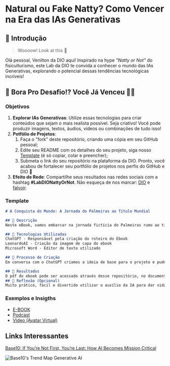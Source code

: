 # Natural ou Fake Natty? Como Vencer na Era das IAs Generativas

## 🚀 Introdução

> Woooow! Look at this 👀

Olá pessoal, Venilton da DIO aqui! Inspirado na hype _"Natty or Not"_ do fisiculturismo, este Lab da DIO te convida a conhecer o mundo das IAs Generativas, explorando o potencial dessas tendências tecnológicas incríveis!

## 🎯 Bora Pro Desafio!? Você Já Venceu 💪🤓

### Objetivos

1. **Explorar IAs Generativas**: Utilize essas tecnologias para criar conteúdos que sejam o mais realista possível. Seja criativo! Você pode produzir imagens, textos, áudios, vídeos ou combinações de tudo isso!
1. **Potfólio de Projetos**:
    1. Faça o "fork" deste repositório, criando uma cópia em seu GitHub pessoal;
    2. Edite seu README com os detalhes do seu projeto, siga nosso [Template](#template) (é só copiar, colar e preencher);
    3. Submeta o link do seu repositório na plataforma da DIO. Pronto, você acabou de fortalecer seu portfólio de projetos nos perfis do GitHub e DIO 🚀
1. **Efeito de Rede**: Compartilhe seus resultados nas redes sociais com a hashtag **#LabDIONattyOrNot**. Não esqueça de nos marcar: [DIO](https://www.linkedin.com/school/dio-makethechange) e [falvojr](https://www.linkedin.com/in/falvojr).

### Template

```markdown
# A Conquista do Mundo: A Jornada do Palmeiras ao Título Mundial

## 📒 Descrição
Neste eBook, vamos embarcar na jornada fictícia do Palmeiras rumo ao título mundial. Uma narrativa recheada de emoções, desafios e vitórias, que culmina na consagração do clube como o melhor do mundo. Prepare-se para reviver cada momento dessa epopeia esportiva que encheu de orgulho a torcida alviverde.

## 🤖 Tecnologias Utilizadas
ChatGPT - Responsável pela criação do roteiro do Ebook
LeonardoAI - Criação da imagem de capa do ebook
Microsoft Word - Editor de texto utilizado

## 🧐 Processo de Criação
Em conversa com o ChatGPT criamos a ideia de base para o projeto e pudemos colocar em prática a ideia através da roteirização dos capitulos do ebook. A partir disso, só foi preciso pedir ao LeonardoAI para gerar uma imagem que representasse esse evento fictício e, por fim, do word para transcrever e editar todo o conteúdo.

## 🚀 Resultados
O pdf do ebook pode ser acessado através desse repositório, no documento 'A CONQUISTA DO MUNDO.pdf'
## 💭 Reflexão (Opcional)
Muito prático, fácil e divertido utilizar o auxílio da IA para dar vida a ideias de maneira rápida e eficaz.
```

### Exemplos e Insigths

- [E-BOOK](/exemplos/E-BOOK.md)
- [Podcast](/exemplos/PODCAST.md)
- [Vídeo (Avatar Virtual)](/exemplos/VIDEO.md)

## Links Interessantes

[Base10: If You’re Not First, You’re Last: How AI Becomes Mission Critical](https://base10.vc/post/generative-ai-mission-critical/)

![Base10's Trend Map Generative AI](https://github.com/digitalinnovationone/lab-natty-or-not/assets/730492/f4df26e8-f8f7-4419-8252-c69d73ea930c)
